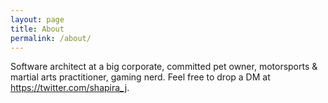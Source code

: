 ```yaml
---
layout: page
title: About
permalink: /about/
---
```


Software architect at a big corporate, committed pet owner, motorsports & martial arts practitioner, gaming nerd.
Feel free to drop a DM at https://twitter.com/shapira_j.